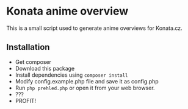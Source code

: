 # Konata anime overview
This is a small script used to generate anime overviews for Konata.cz.

## Installation
- Get composer
- Download this package
- Install dependencies using `composer install`
- Modify config.example.php file and save it as config.php
- Run `php prehled.php` or open it from your web browser.
- ???
- PROFIT!